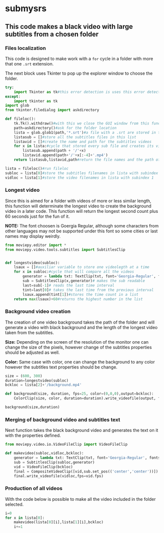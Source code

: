 # submysrs

## This code makes a black video with large subtitles from a chosen folder

### Files localization

This code is designed to make work with a `for` cycle in a folder with more that one `.srt` extension.

The next block uses Tkinter to pop up the explorer window to choose the folder.



    


```python
try:
    import Tkinter as tk#this error detection is uses this error detector because sometimes Tkinter is used instead of tkinter
except:
    import tkinter as tk
import glob
from tkinter.filedialog import askdirectory

def fileloc():    
    tk.Tk().withdraw()#with this we close the GUI window from this function
    path=askdirectory()#ask for the folder location
    lista = glob.glob1(path,'*.srt')#a file with a .srt are stored in this variable
    listasub = []#store all the subtitles files in this list
    listavid = []#create the name and path for the subtitles videos
    for x in lista:#cycle that stored every sub file and creates its video file name
        listasub.append(path + '/'+x)
        listavid.append(path+'/'+x[:-4]+'.mp4')
    return listasub,listavid,path#return the file names and the path of the folder
```


```python
lista = fileloc()#run fileloc
subloc = lista[0]#store the subtitles filenames in lista with subindex 0
vidloc = lista[1]#store the video filenames in lista with subindex 1
```

### Longest video

Since this is aimed for a folder with videos of more or less similar length, this function will determinate the longest video to create the background video in a later code. This function will return the longest second count plus 60 seconds just for the fun of it.

**NOTE:** The font choosen is Goergia Regular, although some characters from other languages may not be supported under this font so some cities or last names may display weirdly. 


```python
from moviepy.editor import *
from moviepy.video.tools.subtitles import SubtitlesClip


def longestvideo(subloc):
    lsaux = []#auxiliar variable to store one videolegth at a time
    for x in subloc:#cycle that will compare all the videos
        generator = lambda txt: TextClip(txt, font='Georgia-Regular', fontsize=27, color='white')#properties of the text
        sub = SubtitlesClip(x,generator)# makes the sub readable
        last=sub[-1]# reads the last time interval
        tint=last[0]# takes the last time from the previous interval
        lsaux.append(tint[1])#stores the time count in a list
    return max(lsaux)+60#returns the highest number in the list
```

### Background video creation

The creation of one video background takes the path of the folder and will generate a video with black background and the length of the longest video taken from the subtitles.

**Size:** Depending on the screen of the resolution of the monitor one can change the size of the pixels, however change of the subtitles properties should be adjusted as well.

**Color:** Same case with color, one can change the background to any color however the subtitles text properties should be change.


```python
size = (600, 300)
duration=longestvideo(subloc)
bckloc = lista[2]+'/background.mp4'

def background(size, duration, fps=25, color=(0,0,0),output=bckloc):
    ColorClip(size, color, duration=duration).write_videofile(output, fps=fps)

background(size,duration)
```

### Merging of background video and subtitles text

Next function takes the black background video and generates the text on it with the properties defined.


```python
from moviepy.video.io.VideoFileClip import VideoFileClip

def makevideo(subloc,vidloc,bckloc):
    generator = lambda txt: TextClip(txt, font='Georgia-Regular', fontsize=27, color='white')
    sub = SubtitlesClip(subloc,generator)
    vid = VideoFileClip(bckloc)
    final = CompositeVideoClip([vid,sub.set_pos(('center','center'))])
    final.write_videofile(vidloc,fps=vid.fps)
```

### Production of all videos

With the code below is possible to make all the video included in the folder selected.


```python
i=0
for x in lista[0]:
    makevideo(lista[0][i],lista[1][i],bckloc)
    i+=1
    
```
